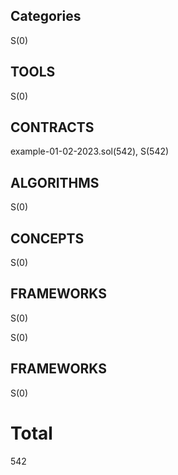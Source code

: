 ## Categories
S(0)

## TOOLS

S(0)

## CONTRACTS
example-01-02-2023.sol(542), 
S(542)

## ALGORITHMS

S(0)

## CONCEPTS

S(0)

## FRAMEWORKS

S(0)

S(0)

## FRAMEWORKS

S(0)

# Total 
542